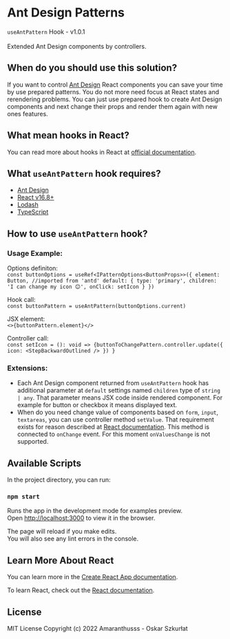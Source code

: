 # Ant Design Patterns 

`useAntPattern` Hook - v1.0.1\
\
Extended Ant Design components by controllers.

## When do you should use this solution?

If you want to control [Ant Design](https://ant.design/) React components you can save your time by use prepared patterns. You do not more need focus at React states and rerendering problems. You can just use prepared hook to create Ant Design components and next change their props and render them again with new ones features.

## What mean hooks in React?

You can read more about hooks in React at [official documentation](https://reactjs.org/docs/hooks-intro.html).

## What `useAntPattern` hook requires?

- [Ant Design](https://ant.design/)
- [React v16.8+](https://reactjs.org/docs/hooks-intro.html)
- [Lodash](https://lodash.com/)
- [TypeScript](https://www.typescriptlang.org/docs/handbook/react.html)

## How to use `useAntPattern` hook?

### Usage Example:

Options definiton:\
`const buttonOptions = useRef<IPatternOptions<ButtonProps>>({ element: Button, //imported from 'antd' default: { type: 'primary', children: 'I can change my icon 😊', onClick: setIcon } })`

Hook call:\
`const buttonPattern = useAntPattern(buttonOptions.current)`

JSX element:\
`<>{buttonPattern.element}</>`

Controller call:\
`const setIcon = (): void => {buttonToChangePattern.controller.update({ icon: <StepBackwardOutlined /> }) }`

### Extensions:

- Each Ant Design component returned from `useAntPattern` hook has additional parameter at `default` settings named `children` type of `string | any`. That parameter means JSX code inside rendered component. For example for button or checkbox it means displayed text.
- When do you need change value of components based on `form`, `input`, `textareas`, you can use controller method `setValue`. That requirement exists for reason described at [React documentation](https://reactjs.org/docs/forms.html). This method is connected to `onChange` event. For this moment `onValuesChange` is not supported.

## Available Scripts

In the project directory, you can run:

### `npm start`

Runs the app in the development mode for examples preview.\
Open [http://localhost:3000](http://localhost:3000) to view it in the browser.

The page will reload if you make edits.\
You will also see any lint errors in the console.

## Learn More About React

You can learn more in the [Create React App documentation](https://facebook.github.io/create-react-app/docs/getting-started).

To learn React, check out the [React documentation](https://reactjs.org/).

## License

MIT License
Copyright (c) 2022 Amaranthusss - Oskar Szkurłat

